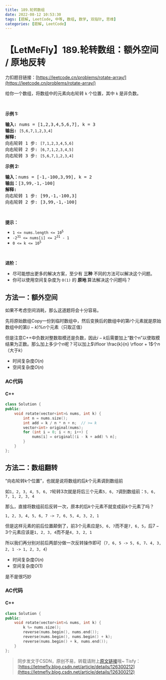 ```yaml
---
title: 189.轮转数组
date: 2022-08-12 10:53:30
tags: [题解, LeetCode, 中等, 数组, 数学, 双指针, 思维]
categories: [题解, LeetCode]
---
```


# 【LetMeFly】189.轮转数组：额外空间 / 原地反转

力扣题目链接：[https://leetcode.cn/problems/rotate-array/](https://leetcode.cn/problems/rotate-array/)

<p>给你一个数组，将数组中的元素向右轮转 <code>k</code><em>&nbsp;</em>个位置，其中&nbsp;<code>k</code><em>&nbsp;</em>是非负数。</p>

<p>&nbsp;</p>

<p><strong>示例 1:</strong></p>

<pre>
<strong>输入:</strong> nums = [1,2,3,4,5,6,7], k = 3
<strong>输出:</strong> <code>[5,6,7,1,2,3,4]</code>
<strong>解释:</strong>
向右轮转 1 步: <code>[7,1,2,3,4,5,6]</code>
向右轮转 2 步: <code>[6,7,1,2,3,4,5]
</code>向右轮转 3 步: <code>[5,6,7,1,2,3,4]</code>
</pre>

<p><strong>示例&nbsp;2:</strong></p>

<pre>
<strong>输入：</strong>nums = [-1,-100,3,99], k = 2
<strong>输出：</strong>[3,99,-1,-100]
<strong>解释:</strong> 
向右轮转 1 步: [99,-1,-100,3]
向右轮转 2 步: [3,99,-1,-100]</pre>

<p>&nbsp;</p>

<p><strong>提示：</strong></p>

<ul>
	<li><code>1 &lt;= nums.length &lt;= 10<sup>5</sup></code></li>
	<li><code>-2<sup>31</sup> &lt;= nums[i] &lt;= 2<sup>31</sup> - 1</code></li>
	<li><code>0 &lt;= k &lt;= 10<sup>5</sup></code></li>
</ul>

<p>&nbsp;</p>

<p><strong>进阶：</strong></p>

<ul>
	<li>尽可能想出更多的解决方案，至少有 <strong>三种</strong> 不同的方法可以解决这个问题。</li>
	<li>你可以使用空间复杂度为&nbsp;<code>O(1)</code> 的&nbsp;<strong>原地&nbsp;</strong>算法解决这个问题吗？</li>
</ul>

<ul>
</ul>

<ul>
</ul>


    
## 方法一：额外空间

如果不考虑空间消耗，那么这道题将会十分容易。

先将原始数组Copy一份到临时数组中，然后变换后的数组中的第$i$个元素就是原始数组中的第$(i - k) \% n$个元素（只取正值）

但是注意C++中负数对整数取模还是负数，因此$i - k$后需要加上“数个n”以使取模结果为正数。那么加上多少个$n$呢？可以加上$\lfloor \frac{k}{n} \rfloor + 1$个$n$（大于$k$）

+ 时间复杂度$O(n)$
+ 空间复杂度$O(n)$

### AC代码

#### C++

```cpp
class Solution {
public:
    void rotate(vector<int>& nums, int k) {
        int n = nums.size();
        int add = k / n * n + n;  // >= k
        vector<int> original(nums);
        for (int i = 0; i < n; i++) {
            nums[i] = original[(i - k + add) % n];
        }
    }
};
```

## 方法二：数组翻转

“向右轮转k个位置”，也就是说将数组的后$k$个元素调到数组前

如```1, 2, 3, 4, 5, 6, 7```轮转3次就是将后三个元素```5, 6, 7```调到数组前：```5, 6, 7, 1, 2, 3, 4```

那么，直接将数组前后反转一次，原本的后$k$个元素不就变成前$k$个元素了吗？

```1, 2, 3, 4, 5, 6, 7 -> 7, 6, 5, 4, 3, 2, 1```

但是这样元素的前后位置颠倒了，前$3$个元素应是```5, 6, 7```而不是```7, 6, 5```，后$7 - 3$个元素应该是```1, 2, 3, 4```而不是```4, 3, 2, 1```

所以我们再分别对前后两部分做一次反转操作即可（```7, 6, 5 -> 5, 6, 7```、```4, 3, 2, 1 -> 1, 2, 3, 4```）

+ 时间复杂度$O(n)$
+ 空间复杂度$O(1)$

是不是很巧妙

### AC代码

#### C++

```cpp
class Solution {
public:
    void rotate(vector<int>& nums, int k) {
        k %= nums.size();
        reverse(nums.begin(), nums.end());
        reverse(nums.begin(), nums.begin() + k);
        reverse(nums.begin() + k, nums.end());
    }
};
```

> 同步发文于CSDN，原创不易，转载请附上[原文链接](https://blog.letmefly.xyz/2022/08/12/LeetCode%200189.%E8%BD%AE%E8%BD%AC%E6%95%B0%E7%BB%84/)哦~
> Tisfy：[https://letmefly.blog.csdn.net/article/details/126300212](https://letmefly.blog.csdn.net/article/details/126300212)
